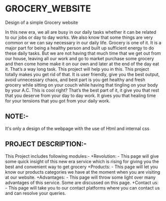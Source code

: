 # GROCERY_WEBSITE
Design of a simple Grocery website 

In this new era, we all are busy in our daily tasks whether it can be related to our jobs or day to day works. We also know that some things are very common or we can say necessary in our daily life. Grocery is one of it. It is a major part for being a healthy person and built up sufficient energy to do these daily tasks. But we are not having that much time that we get out from our house, leaving all our work and go to market purchase some grocery and then come home make it on our own and later at the end of the day eat it. That’s a way long task. This project will help you in this. This project totally makes you get rid of that. It is user friendly, give you the best output, avoid unnecessary chaos, and best part is you get healthy and fresh grocery while sitting on your couch while having that tingling on your body by your A.C.
This is cool right?
That’s the best part of it, it give you that rest that you deserve from your day to day work. It gives you that healing time for your tensions that you got from your daily work.

NOTE:-
------
It's only a design of the webpage with the use of Html and internal css


PROJECT DESCRIPTION:-
---------------------
This Project includes following modules:-
+Revolution: - This page will give some quick insight of this new era service which is                   rising for giving you the best and convenient way to get grocery
+Products: - This page will let you know our products categories we have at the moment when you are visiting at our website.
+Advantages: - This page will throw some light over many advantages of this service. Some are discussed on this page. 
+Contact us: - This page will take you to our contact platforms where you can contact us and can resolve your queries.

